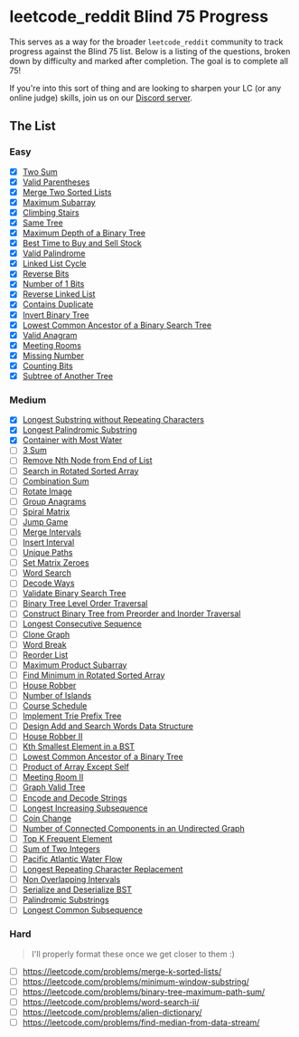 # leetcode_reddit Blind 75 Progress

This serves as a way for the broader `leetcode_reddit` community to track progress against the Blind 75 list. Below is a listing of the questions, broken down by difficulty and marked after completion. The goal is to complete all 75!

If you're into this sort of thing and are looking to sharpen your LC (or any online judge) skills, join us on our [Discord server](https://discord.gg/q3qfBt3ZkQ).

## The List

### Easy

- [x] [Two Sum](https://leetcode.com/problems/two-sum/)
- [x] [Valid Parentheses](https://leetcode.com/problems/valid-parentheses/)
- [x] [Merge Two Sorted Lists](https://leetcode.com/problems/merge-two-sorted-lists/)
- [x] [Maximum Subarray](https://leetcode.com/problems/maximum-subarray/)
- [x] [Climbing Stairs](https://leetcode.com/problems/climbing-stairs/)
- [x] [Same Tree](https://leetcode.com/problems/same-tree/)
- [x] [Maximum Depth of a Binary Tree](https://leetcode.com/problems/maximum-depth-of-binary-tree/)
- [x] [Best Time to Buy and Sell Stock](https://leetcode.com/problems/best-time-to-buy-and-sell-stock/)
- [x] [Valid Palindrome](https://leetcode.com/problems/valid-palindrome/)
- [x] [Linked List Cycle](https://leetcode.com/problems/linked-list-cycle/)
- [x] [Reverse Bits](https://leetcode.com/problems/reverse-bits/)
- [x] [Number of 1 Bits](https://leetcode.com/problems/number-of-1-bits/)
- [x] [Reverse Linked List](https://leetcode.com/problems/reverse-linked-list/)
- [x] [Contains Duplicate](https://leetcode.com/problems/contains-duplicate/)
- [x] [Invert Binary Tree](https://leetcode.com/problems/invert-binary-tree/)
- [x] [Lowest Common Ancestor of a Binary Search Tree](https://leetcode.com/problems/lowest-common-ancestor-of-a-binary-search-tree/)
- [x] [Valid Anagram](https://leetcode.com/problems/valid-anagram/)
- [x] [Meeting Rooms](https://leetcode.com/problems/meeting-rooms/)
- [x] [Missing Number](https://leetcode.com/problems/missing-number/)
- [x] [Counting Bits](https://leetcode.com/problems/counting-bits/)
- [x] [Subtree of Another Tree](https://leetcode.com/problems/subtree-of-another-tree/)

### Medium

- [x] [Longest Substring without Repeating Characters](https://leetcode.com/problems/longest-substring-without-repeating-characters)
- [x] [Longest Palindromic Substring](https://leetcode.com/problems/longest-palindromic-substring/)
- [x] [Container with Most Water](https://leetcode.com/problems/container-with-most-water/)
- [ ] [3 Sum](https://leetcode.com/problems/3sum/)
- [ ] [Remove Nth Node from End of List](https://leetcode.com/problems/remove-nth-node-from-end-of-list/)
- [ ] [Search in Rotated Sorted Array](https://leetcode.com/problems/search-in-rotated-sorted-array/)
- [ ] [Combination Sum](https://leetcode.com/problems/combination-sum/)
- [ ] [Rotate Image](https://leetcode.com/problems/rotate-image/)
- [ ] [Group Anagrams](https://leetcode.com/problems/group-anagrams/)
- [ ] [Spiral Matrix](https://leetcode.com/problems/spiral-matrix/)
- [ ] [Jump Game](https://leetcode.com/problems/jump-game/)
- [ ] [Merge Intervals](https://leetcode.com/problems/merge-intervals/)
- [ ] [Insert Interval](https://leetcode.com/problems/insert-interval/)
- [ ] [Unique Paths](https://leetcode.com/problems/unique-paths/)
- [ ] [Set Matrix Zeroes](https://leetcode.com/problems/set-matrix-zeroes/)
- [ ] [Word Search](https://leetcode.com/problems/word-search/)
- [ ] [Decode Ways](https://leetcode.com/problems/decode-ways/)
- [ ] [Validate Binary Search Tree](https://leetcode.com/problems/validate-binary-search-tree/)
- [ ] [Binary Tree Level Order Traversal](https://leetcode.com/problems/binary-tree-level-order-traversal/)
- [ ] [Construct Binary Tree from Preorder and Inorder Traversal](https://leetcode.com/problems/construct-binary-tree-from-preorder-and-inorder-traversal/)
- [ ] [Longest Consecutive Sequence](https://leetcode.com/problems/longest-consecutive-sequence/)
- [ ] [Clone Graph](https://leetcode.com/problems/clone-graph/)
- [ ] [Word Break](https://leetcode.com/problems/word-break/)
- [ ] [Reorder List](https://leetcode.com/problems/reorder-list/)
- [ ] [Maximum Product Subarray](https://leetcode.com/problems/maximum-product-subarray/)
- [ ] [Find Minimum in Rotated Sorted Array](https://leetcode.com/problems/find-minimum-in-rotated-sorted-array/)
- [ ] [House Robber](https://leetcode.com/problems/house-robber/)
- [ ] [Number of Islands](https://leetcode.com/problems/number-of-islands/)
- [ ] [Course Schedule](https://leetcode.com/problems/course-schedule/)
- [ ] [Implement Trie Prefix Tree](https://leetcode.com/problems/implement-trie-prefix-tree/)
- [ ] [Design Add and Search Words Data Structure](https://leetcode.com/problems/design-add-and-search-words-data-structure/)
- [ ] [House Robber II](https://leetcode.com/problems/house-robber-ii/)
- [ ] [Kth Smallest Element in a BST](https://leetcode.com/problems/kth-smallest-element-in-a-bst/)
- [ ] [Lowest Common Ancestor of a Binary Tree](https://leetcode.com/problems/lowest-common-ancestor-of-a-binary-tree/)
- [ ] [Product of Array Except Self](https://leetcode.com/problems/product-of-array-except-self/)
- [ ] [Meeting Room II](https://leetcode.com/problems/meeting-rooms-ii/)
- [ ] [Graph Valid Tree](https://leetcode.com/problems/graph-valid-tree/)
- [ ] [Encode and Decode Strings](https://leetcode.com/problems/encode-and-decode-strings/)
- [ ] [Longest Increasing Subsequence](https://leetcode.com/problems/longest-increasing-subsequence/)
- [ ] [Coin Change](https://leetcode.com/problems/coin-change/)
- [ ] [Number of Connected Components in an Undirected Graph](https://leetcode.com/problems/number-of-connected-components-in-an-undirected-graph/)
- [ ] [Top K Frequent Element](https://leetcode.com/problems/top-k-frequent-elements/)
- [ ] [Sum of Two Integers](https://leetcode.com/problems/sum-of-two-integers/)
- [ ] [Pacific Atlantic Water Flow](https://leetcode.com/problems/pacific-atlantic-water-flow/)
- [ ] [Longest Repeating Character Replacement](https://leetcode.com/problems/longest-repeating-character-replacement/)
- [ ] [Non Overlapping Intervals](https://leetcode.com/problems/non-overlapping-intervals/)
- [ ] [Serialize and Deserialize BST](https://leetcode.com/problems/serialize-and-deserialize-bst/)
- [ ] [Palindromic Substrings](https://leetcode.com/problems/palindromic-substrings/)
- [ ] [Longest Common Subsequence](https://leetcode.com/problems/longest-common-subsequence/)

### Hard

> I'll properly format these once we get closer to them :)

- [ ] https://leetcode.com/problems/merge-k-sorted-lists/
- [ ] https://leetcode.com/problems/minimum-window-substring/
- [ ] https://leetcode.com/problems/binary-tree-maximum-path-sum/
- [ ] https://leetcode.com/problems/word-search-ii/
- [ ] https://leetcode.com/problems/alien-dictionary/
- [ ] https://leetcode.com/problems/find-median-from-data-stream/
